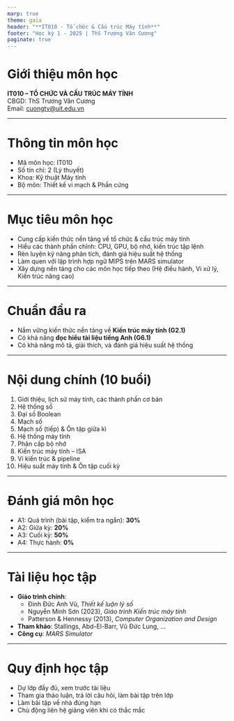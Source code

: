 ```yaml
---
marp: true
theme: gaia
header: "**IT010 - Tổ chức & Cấu trúc Máy tính**"
footer: "Học kỳ 1 - 2025 | ThS Trương Văn Cương"
paginate: true
---
```


# Giới thiệu môn học  
**IT010 – TỔ CHỨC VÀ CẤU TRÚC MÁY TÍNH**  
CBGD: ThS Trương Văn Cương  
Email: cuongtv@uit.edu.vn

---

# Thông tin môn học
- Mã môn học: IT010
- Số tín chỉ: 2 (Lý thuyết)
- Khoa: Kỹ thuật Máy tính
- Bộ môn: Thiết kế vi mạch & Phần cứng

---

# Mục tiêu môn học
- Cung cấp kiến thức nền tảng về tổ chức & cấu trúc máy tính
- Hiểu các thành phần chính: CPU, GPU, bộ nhớ, kiến trúc tập lệnh
- Rèn luyện kỹ năng phân tích, đánh giá hiệu suất hệ thống
- Làm quen với lập trình hợp ngữ MIPS trên MARS simulator
- Xây dựng nền tảng cho các môn học tiếp theo (Hệ điều hành, Vi xử lý, Kiến trúc nâng cao)

---

# Chuẩn đầu ra
- Nắm vững kiến thức nền tảng về **Kiến trúc máy tính (G2.1)**
- Có khả năng **đọc hiểu tài liệu tiếng Anh (G6.1)**
- Có khả năng mô tả, giải thích, và đánh giá hiệu suất hệ thống

---

# Nội dung chính (10 buổi)
1. Giới thiệu, lịch sử máy tính, các thành phần cơ bản  
2. Hệ thống số  
3. Đại số Boolean  
4. Mạch số  
5. Mạch số (tiếp) & Ôn tập giữa kì  
6. Hệ thống máy tính  
7. Phân cấp bộ nhớ  
8. Kiến trúc máy tính – ISA  
9. Vi kiến trúc & pipeline  
10. Hiệu suất máy tính & Ôn tập cuối kỳ  

---

# Đánh giá môn học
- A1: Quá trình (bài tập, kiểm tra ngắn): **30%**  
- A2: Giữa kỳ: **20%**  
- A3: Cuối kỳ: **50%**  
- A4: Thực hành: **0%**  

---

# Tài liệu học tập
- **Giáo trình chính**:
  - Đinh Đức Anh Vũ, *Thiết kế luận lý số*
  - Nguyễn Minh Sơn (2023), *Giáo trình Kiến trúc máy tính*
  - Patterson & Hennessy (2013), *Computer Organization and Design*
- **Tham khảo**: Stallings, Abd-El-Barr, Vũ Đức Lung, …  
- **Công cụ**: *MARS Simulator*  

---

# Quy định học tập
- Dự lớp đầy đủ, xem trước tài liệu  
- Tham gia thảo luận, trả lời câu hỏi, làm bài tập trên lớp  
- Làm bài tập về nhà đúng hạn  
- Chủ động liên hệ giảng viên khi có thắc mắc  
